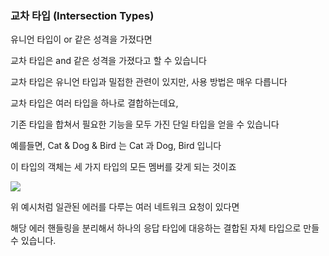 ### 교차 타입 (Intersection Types)

유니언 타입이 or 같은 성격을 가졌다면

교차 타입은 and 같은 성격을 가졌다고 할 수 있습니다

교차 타입은 유니언 타입과 밀접한 관련이 있지만, 사용 방법은 매우 다릅니다

교차 타입은 여러 타입을 하나로 결합하는데요,

기존 타입을 합쳐서 필요한 기능을 모두 가진 단일 타입을 얻을 수 있습니다

예를들면, Cat & Dog & Bird 는 Cat 과 Dog, Bird 입니다

이 타입의 객체는 세 가지 타입의 모든 멤버를 갖게 되는 것이죠

![](<https://images.velog.io/images/feelslikemmmm/post/faeff248-baa6-4a69-9a51-c44b1367b6c6/carbon%20(80).png>)

위 예시처럼 일관된 에러를 다루는 여러 네트워크 요청이 있다면

해당 에러 핸들링을 분리해서 하나의 응답 타입에 대응하는 결합된 자체 타입으로 만들 수 있습니다.
